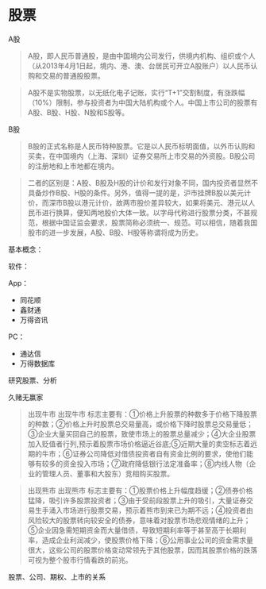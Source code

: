 # 股票

A股

> A股，即人民币普通股，是由中国境内公司发行，供境内机构、组织或个人（从2013年4月1日起，境内、港、澳、台居民可开立A股账户）以人民币认购和交易的普通股股票。

> A股不是实物股票，以无纸化电子记账，实行“T+1”交割制度，有涨跌幅（10%）限制，参与投资者为中国大陆机构或个人。中国上市公司的股票有A股、B股、H股、N股和S股等。

B股

> B股的正式名称是人民币特种股票。它是以人民币标明面值，以外币认购和买卖，在中国境内（上海、深圳）证券交易所上市交易的外资股。B股公司的注册地和上市地都在境内。

> 二者的区别是：A股、B股及H股的计价和发行对象不同，国内投资者显然不具备炒作B股、H股的条件。另外，值得一提的是，沪市挂牌B股以美元计价，而深市B股以港元计价，故两市股价差异较大，如果将美元、港元以人民币进行换算，便知两地股价大体一致。以字母代称进行股票分类，不甚规范，根据中国证监会要求，股票简称必须统一、规范。可以相信，随着我国股市的进一步发展，A股、B股、H股等称谓将成为历史。

基本概念：

软件：

App：

* 同花顺
* 鑫财通
* 万得咨讯

PC：

* 通达信
* 万得数据库

研究股票、分析

久赌无赢家

> 出现牛市
  出现牛市 标志主要有：①价格上升股票的种数多于价格下降股票的种数；②价格上升时股票总交易量高，或价格下降时股票总交易量低；③企业大量买回自己的股票，致使市场上的股票总量减少；④大企业股票加入贬值者行列,预示着股票市场价格逼近谷底;⑤近期大量的卖空标志着远期的牛市；⑥证券公司降低对借债投资者自有资金比例的要求，使他们能够有较多的资金投入市场；⑦政府降低银行法定准备率；⑧内线人物（企业的管理人员、董事和大股东）竞相购买股票。
  
> 出现熊市
  出现熊市 标志主要有：①股票价格上升幅度趋缓；②债券价格猛降，吸引许多股票投资者；③由于受前段股票上升的吸引，大量证券交易生手涌入市场进行股票交易，预示着熊市到来已为期不远；④投资者由风险较大的股票转向较安全的债券，意味着对股票市场悲观情绪的上升；⑤企业因急需短期资金而大量借债，导致短期利率等于甚至高于长期利率，造成企业利润减少，使股票价格下降；⑥公用事业公司的资金需求量很大，这些公司的股票价格变动常领先于其他股票，因而其股票价格的跌落可视为整个股市行情看跌的前兆。
  
股票、公司、期权、上市的关系
